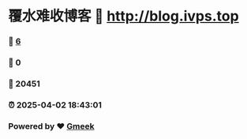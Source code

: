 # 覆水难收博客 :link: http://blog.ivps.top 
### :page_facing_up: [6](http://blog.ivps.top/tag.html) 
### :speech_balloon: 0 
### :hibiscus: 20451 
### :alarm_clock: 2025-04-02 18:43:01 
### Powered by :heart: [Gmeek](https://github.com/Meekdai/Gmeek)
